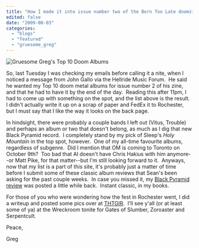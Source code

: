 ```yaml
---
title: "How I made it into issue number two of the Born Too Late doomzine"
edited: false
date: "2009-08-03"
categories:
  - "blogs"
  - "featured"
  - "gruesome_greg"
---
```


![Gruesome Greg's Top 10 Doom Albums](http://www.hellbound.ca/wp-content/uploads/2009/08/IMG_0168-300x224.jpg)

So, last Tuesday I was checking my emails before calling it a nite, when I noticed a message from John Gallo via the Hellride Music Forum.  He said he wanted my Top 10 doom metal albums for issue number 2 of his zine, and that he had to have it by the end of the day.  Reading this after 11pm, I had to come up with something on the spot, and the list above is the result.  I didn't actually write it up on a scrap of paper and FedEx it to Rochester, but I must say that I like the way it looks on the back page.

In hindsight, there were probably a couple bands I left out (Vitus, Trouble) and perhaps an album or two that doesn't belong, as much as I dig that new Black Pyramid record.  I completely stand by my pick of Sleep's _Holy Mountain_ in the top spot, however.  One of my all-time favourite albums, regardless of subgenre.  Did I mention that OM is coming to Toronto on October 9th?  Too bad that Al doesn't have Chris Hakius with him anymore--or Matt Pike, for that matter--but I'm still looking forward to it.  Anyways, now that my list is a part of this site, it's probably just a matter of time before I submit some of these classic album reviews that Sean's been asking for the past couple weeks.  In case you missed it, my [Black Pyramid review](http://www.hellbound.ca/2009/07/black-pyramid-self-titled/) was posted a little while back.  Instant classic, in my books.

For those of you who were wondering how the fest in Rochester went, I did a writeup and posted some pics over at [THTGIR](http://www.toohightogetitright.com/reviews/concerts/borntoolate.html).  I'll see y'all (or at least some of ya) at the Wreckroom tonite for Gates of Slumber, Zoroaster and Serpentcult.

Peace,

Greg
